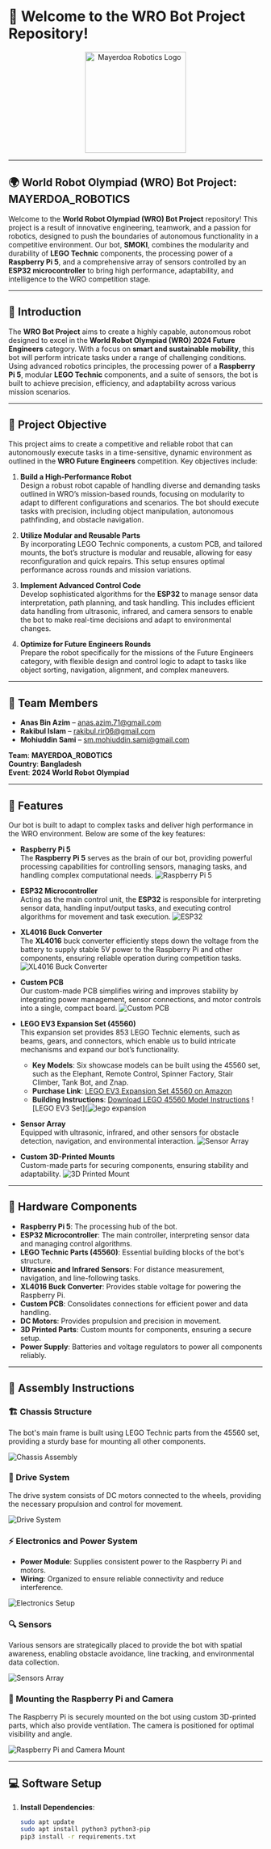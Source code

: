 
# 🤖 Welcome to the WRO Bot Project Repository!

<div align="center">
  <img src="https://github.com/user-attachments/assets/172c3a2a-33b5-4c01-a7e5-fbb2edcce263" alt="Mayerdoa Robotics Logo" width="200" />
</div>

---

## 🌍 World Robot Olympiad (WRO) Bot Project: **MAYERDOA_ROBOTICS**

Welcome to the **World Robot Olympiad (WRO) Bot Project** repository! This project is a result of innovative engineering, teamwork, and a passion for robotics, designed to push the boundaries of autonomous functionality in a competitive environment. Our bot, **SMOKI**, combines the modularity and durability of **LEGO Technic** components, the processing power of a **Raspberry Pi 5**, and a comprehensive array of sensors controlled by an **ESP32 microcontroller** to bring high performance, adaptability, and intelligence to the WRO competition stage.

---

## 🎉 Introduction

The **WRO Bot Project** aims to create a highly capable, autonomous robot designed to excel in the **World Robot Olympiad (WRO) 2024 Future Engineers** category. With a focus on **smart and sustainable mobility**, this bot will perform intricate tasks under a range of challenging conditions. Using advanced robotics principles, the processing power of a **Raspberry Pi 5**, modular **LEGO Technic** components, and a suite of sensors, the bot is built to achieve precision, efficiency, and adaptability across various mission scenarios.

---

## 🎯 Project Objective

This project aims to create a competitive and reliable robot that can autonomously execute tasks in a time-sensitive, dynamic environment as outlined in the **WRO Future Engineers** competition. Key objectives include:

1. **Build a High-Performance Robot**  
   Design a robust robot capable of handling diverse and demanding tasks outlined in WRO’s mission-based rounds, focusing on modularity to adapt to different configurations and scenarios. The bot should execute tasks with precision, including object manipulation, autonomous pathfinding, and obstacle navigation.

2. **Utilize Modular and Reusable Parts**  
   By incorporating LEGO Technic components, a custom PCB, and tailored mounts, the bot’s structure is modular and reusable, allowing for easy reconfiguration and quick repairs. This setup ensures optimal performance across rounds and mission variations.

3. **Implement Advanced Control Code**  
   Develop sophisticated algorithms for the **ESP32** to manage sensor data interpretation, path planning, and task handling. This includes efficient data handling from ultrasonic, infrared, and camera sensors to enable the bot to make real-time decisions and adapt to environmental changes.

4. **Optimize for Future Engineers Rounds**  
   Prepare the robot specifically for the missions of the Future Engineers category, with flexible design and control logic to adapt to tasks like object sorting, navigation, alignment, and complex maneuvers. 

---

## 👥 Team Members

- **Anas Bin Azim** – [anas.azim.71@gmail.com](mailto:anas.azim.71@gmail.com)
- **Rakibul Islam** – [rakibul.rir06@gmail.com](mailto:rakibul.rir06@gmail.com)
- **Mohiuddin Sami** – [sm.mohiuddin.sami@gmail.com](mailto:sm.mohiuddin.sami@gmail.com)

**Team**: **MAYERDOA_ROBOTICS**  
**Country**: **Bangladesh**  
**Event**: **2024 World Robot Olympiad**

---

## 🚀 Features

Our bot is built to adapt to complex tasks and deliver high performance in the WRO environment. Below are some of the key features:

- **Raspberry Pi 5**  
  The **Raspberry Pi 5** serves as the brain of our bot, providing powerful processing capabilities for controlling sensors, managing tasks, and handling complex computational needs.
  ![Raspberry Pi 5](![RPI5](https://github.com/user-attachments/assets/a16b195a-2446-4413-97ef-c06426b3b4ef)
)  

- **ESP32 Microcontroller**  
  Acting as the main control unit, the **ESP32** is responsible for interpreting sensor data, handling input/output tasks, and executing control algorithms for movement and task execution.
  ![ESP32](![esp32](https://github.com/user-attachments/assets/43c1e57a-8e3b-459e-9aeb-4ce3d8e4dd68)
)

- **XL4016 Buck Converter**  
  The **XL4016** buck converter efficiently steps down the voltage from the battery to supply stable 5V power to the Raspberry Pi and other components, ensuring reliable operation during competition tasks.
  ![XL4016 Buck Converter](https://via.placeholder.com/150)

- **Custom PCB**  
  Our custom-made PCB simplifies wiring and improves stability by integrating power management, sensor connections, and motor controls into a single, compact board.
  ![Custom PCB](https://via.placeholder.com/150)

- **LEGO EV3 Expansion Set (45560)**  
  This expansion set provides 853 LEGO Technic elements, such as beams, gears, and connectors, which enable us to build intricate mechanisms and expand our bot’s functionality.
  - **Key Models**: Six showcase models can be built using the 45560 set, such as the Elephant, Remote Control, Spinner Factory, Stair Climber, Tank Bot, and Znap.
  - **Purchase Link**: [LEGO EV3 Expansion Set 45560 on Amazon](https://www.amazon.com/dp/B00F3B2QK6)
  - **Building Instructions**: [Download LEGO 45560 Model Instructions](https://education.lego.com/en-us/product-resources/mindstorms-ev3/downloads)
  ![LEGO EV3 Set](![lego expansion](https://github.com/user-attachments/assets/53ab529f-2e16-41dc-8b47-2b9b9a454a1b)


- **Sensor Array**  
  Equipped with ultrasonic, infrared, and other sensors for obstacle detection, navigation, and environmental interaction.
  ![Sensor Array](https://via.placeholder.com/150)

- **Custom 3D-Printed Mounts**  
  Custom-made parts for securing components, ensuring stability and adaptability.
  ![3D Printed Mount](https://via.placeholder.com/150)

---

## 🧩 Hardware Components

- **Raspberry Pi 5**: The processing hub of the bot.
- **ESP32 Microcontroller**: The main controller, interpreting sensor data and managing control algorithms.
- **LEGO Technic Parts (45560)**: Essential building blocks of the bot's structure.
- **Ultrasonic and Infrared Sensors**: For distance measurement, navigation, and line-following tasks.
- **XL4016 Buck Converter**: Provides stable voltage for powering the Raspberry Pi.
- **Custom PCB**: Consolidates connections for efficient power and data handling.
- **DC Motors**: Provides propulsion and precision in movement.
- **3D Printed Parts**: Custom mounts for components, ensuring a secure setup.
- **Power Supply**: Batteries and voltage regulators to power all components reliably.

---

## 🔧 Assembly Instructions

### 🏗️ Chassis Structure

The bot's main frame is built using LEGO Technic parts from the 45560 set, providing a sturdy base for mounting all other components.

![Chassis Assembly](./images/01_chassis_structure.jpg)

### 🚗 Drive System

The drive system consists of DC motors connected to the wheels, providing the necessary propulsion and control for movement.

![Drive System](./images/02_drive_system.jpg)

### ⚡ Electronics and Power System

- **Power Module**: Supplies consistent power to the Raspberry Pi and motors.
- **Wiring**: Organized to ensure reliable connectivity and reduce interference.

![Electronics Setup](./images/03_electronics.jpg)

### 🔍 Sensors

Various sensors are strategically placed to provide the bot with spatial awareness, enabling obstacle avoidance, line tracking, and environmental data collection.

![Sensors Array](./images/04_sensors.jpg)

### 📸 Mounting the Raspberry Pi and Camera

The Raspberry Pi is securely mounted on the bot using custom 3D-printed parts, which also provide ventilation. The camera is positioned for optimal visibility and angle.

![Raspberry Pi and Camera Mount](./images/05_raspberry_camera.jpg)

---

## 💻 Software Setup

1. **Install Dependencies**:
   ```bash
   sudo apt update
   sudo apt install python3 python3-pip
   pip3 install -r requirements.txt
